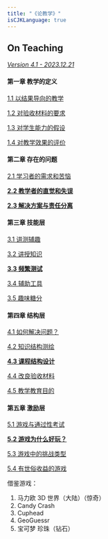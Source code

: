 ```yaml
---
title: "《论教学》"
isCJKLanguage: true
---
```


## On Teaching

[_Version 4.1 - 2023.12.21_](./version)

#### 第一章 教学的定义

[1.1 以结果导向的教学](./1-1)

[1.2 对验收材料的要求](./1-2)

[1.3 对学生能力的假设](./1-3)

[1.4 对教学效果的评价](./1-4)

#### 第二章 存在的问题

[2.1 学习者的需求和苦恼](./2-1)

[**2.2 教学者的直觉和失误**](./2-2)

[**2.3 解决方案与责任分离**](./2-3)

#### 第三章 技能层

[3.1 讲测辅趣](./3-1)

[3.2 讲授知识](./3-2)

[**3.3 频繁测试**](./3-3)

[3.4 辅助工具](./3-4)

[3.5 趣味糖分](./3-5)

#### 第四章 结构层

[4.1 如何解决问题？](./4-1)

[4.2 知识结构测绘](./4-2)

[**4.3 课程结构设计**](./4-3)

[4.4 改良验收材料](./4-4)

[4.5 教学教育目的](./4-5)

#### 第五章 激励层

[5.1 游戏与通过性考试](./5-1)

[**5.2 游戏为什么好玩？**](./5-2)

[5.3 游戏中的挑战类型](./5-3)

[5.4 有世俗收益的游戏](./5-4)

借鉴游戏：

1. 马力欧 3D 世界（大陆）（惊奇）
1. Candy Crash
1. Cuphead
1. GeoGuessr
1. 宝可梦 珍珠（钻石）